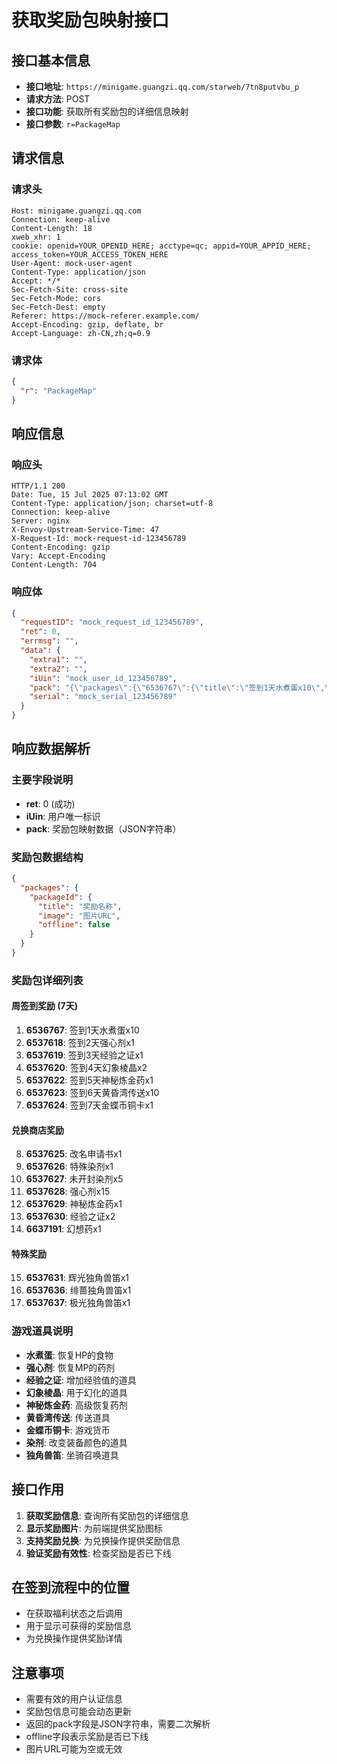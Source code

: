 # 获取奖励包映射接口

## 接口基本信息
- **接口地址**: `https://minigame.guangzi.qq.com/starweb/7tn8putvbu_p`
- **请求方法**: POST
- **接口功能**: 获取所有奖励包的详细信息映射
- **接口参数**: `r=PackageMap`

## 请求信息

### 请求头
```http
Host: minigame.guangzi.qq.com
Connection: keep-alive
Content-Length: 18
xweb_xhr: 1
cookie: openid=YOUR_OPENID_HERE; acctype=qc; appid=YOUR_APPID_HERE; access_token=YOUR_ACCESS_TOKEN_HERE
User-Agent: mock-user-agent
Content-Type: application/json
Accept: */*
Sec-Fetch-Site: cross-site
Sec-Fetch-Mode: cors
Sec-Fetch-Dest: empty
Referer: https://mock-referer.example.com/
Accept-Encoding: gzip, deflate, br
Accept-Language: zh-CN,zh;q=0.9
```

### 请求体
```json
{
  "r": "PackageMap"
}
```

## 响应信息

### 响应头
```http
HTTP/1.1 200
Date: Tue, 15 Jul 2025 07:13:02 GMT
Content-Type: application/json; charset=utf-8
Connection: keep-alive
Server: nginx
X-Envoy-Upstream-Service-Time: 47
X-Request-Id: mock-request-id-123456789
Content-Encoding: gzip
Vary: Accept-Encoding
Content-Length: 704
```

### 响应体
```json
{
  "requestID": "mock_request_id_123456789",
  "ret": 0,
  "errmsg": "",
  "data": {
    "extra1": "",
    "extra2": "",
    "iUin": "mock_user_id_123456789",
    "pack": "{\"packages\":{\"6536767\":{\"title\":\"签到1天水煮蛋x10\",\"image\":\"https://example.com/mock_image.png",\"offline\":false},\"6537618\":{\"title\":\"签到2天强心剂x1\",\"image\":\"https://example.com/mock_image.png",\"offline\":false},\"6537619\":{\"title\":\"签到3天经验之证x1\",\"image\":\"https://example.com/mock_image.png",\"offline\":false},\"6537620\":{\"title\":\"签到4天幻象棱晶x2\",\"image\":\"https://example.com/mock_image.png",\"offline\":false},\"6537622\":{\"title\":\"签到5天神秘炼金药x1\",\"image\":\"https://example.com/mock_image.png",\"offline\":false},\"6537623\":{\"title\":\"签到6天黄昏湾传送x10\",\"image\":\"https://example.com/mock_image.png",\"offline\":false},\"6537624\":{\"title\":\"签到7天金蝶币铜卡x1\",\"image\":\"https://example.com/mock_image.png",\"offline\":false},\"6537625\":{\"title\":\"改名申请书x1\",\"image\":\"https://example.com/mock_image.png",\"offline\":false},\"6537626\":{\"title\":\"特殊染剂x1\",\"image\":\"https://example.com/mock_image.png",\"offline\":false},\"6537627\":{\"title\":\"未开封染剂x5\",\"image\":\"https://example.com/mock_image.png",\"offline\":false},\"6537628\":{\"title\":\"强心剂x15\",\"image\":\"https://example.com/mock_image.png",\"offline\":false},\"6537629\":{\"title\":\"神秘炼金药x1\",\"image\":\"https://example.com/mock_image.png",\"offline\":false},\"6537630\":{\"title\":\"经验之证x2\",\"image\":\"https://example.com/mock_image.png",\"offline\":false},\"6537631\":{\"title\":\"辉光独角兽笛x1\",\"image\":\"\",\"offline\":false},\"6537636\":{\"title\":\"绯蔷独角兽笛x1\",\"image\":\"\",\"offline\":false},\"6537637\":{\"title\":\"极光独角兽笛x1\",\"image\":\"\",\"offline\":false},\"6637191\":{\"title\":\"幻想药x1\",\"image\":\"https://example.com/mock_image.png",\"offline\":false}}}",
    "serial": "mock_serial_123456789"
  }
}
```

## 响应数据解析

### 主要字段说明
- **ret**: 0 (成功)
- **iUin**: 用户唯一标识
- **pack**: 奖励包映射数据（JSON字符串）

### 奖励包数据结构
```json
{
  "packages": {
    "packageId": {
      "title": "奖励名称",
      "image": "图片URL",
      "offline": false
    }
  }
}
```

### 奖励包详细列表

#### 周签到奖励 (7天)
1. **6536767**: 签到1天水煮蛋x10
2. **6537618**: 签到2天强心剂x1
3. **6537619**: 签到3天经验之证x1
4. **6537620**: 签到4天幻象棱晶x2
5. **6537622**: 签到5天神秘炼金药x1
6. **6537623**: 签到6天黄昏湾传送x10
7. **6537624**: 签到7天金蝶币铜卡x1

#### 兑换商店奖励
8. **6537625**: 改名申请书x1
9. **6537626**: 特殊染剂x1
10. **6537627**: 未开封染剂x5
11. **6537628**: 强心剂x15
12. **6537629**: 神秘炼金药x1
13. **6537630**: 经验之证x2
14. **6637191**: 幻想药x1

#### 特殊奖励
15. **6537631**: 辉光独角兽笛x1
16. **6537636**: 绯蔷独角兽笛x1
17. **6537637**: 极光独角兽笛x1

### 游戏道具说明
- **水煮蛋**: 恢复HP的食物
- **强心剂**: 恢复MP的药剂
- **经验之证**: 增加经验值的道具
- **幻象棱晶**: 用于幻化的道具
- **神秘炼金药**: 高级恢复药剂
- **黄昏湾传送**: 传送道具
- **金蝶币铜卡**: 游戏货币
- **染剂**: 改变装备颜色的道具
- **独角兽笛**: 坐骑召唤道具

## 接口作用
1. **获取奖励信息**: 查询所有奖励包的详细信息
2. **显示奖励图片**: 为前端提供奖励图标
3. **支持奖励兑换**: 为兑换操作提供奖励信息
4. **验证奖励有效性**: 检查奖励是否已下线

## 在签到流程中的位置
- 在获取福利状态之后调用
- 用于显示可获得的奖励信息
- 为兑换操作提供奖励详情

## 注意事项
- 需要有效的用户认证信息
- 奖励包信息可能会动态更新
- 返回的pack字段是JSON字符串，需要二次解析
- offline字段表示奖励是否已下线
- 图片URL可能为空或无效 